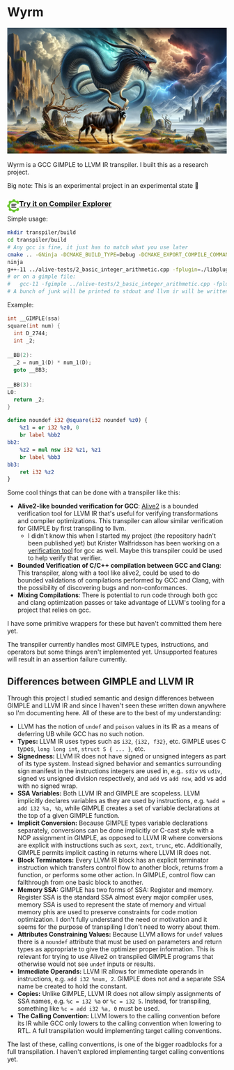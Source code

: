 # Wyrm

![](./res/wyrm.png)

Wyrm is a GCC GIMPLE to LLVM IR transpiler. I built this as a research project.

Big note: This is an experimental project in an experimental state 🙂

### <img align="left" src="https://github.com/jeremy-rifkin/wyrm/raw/main/res/ce.svg" height="30" /> [Try it on Compiler Explorer](https://godbolt.org/z/sxboYrjcE)

Simple usage:
```bash
mkdir transpiler/build
cd transpiler/build
# Any gcc is fine, it just has to match what you use later
cmake .. -GNinja -DCMAKE_BUILD_TYPE=Debug -DCMAKE_EXPORT_COMPILE_COMMANDS=On -DCMAKE_C_COMPILER=gcc-11 -DCMAKE_CXX_COMPILER=g++-11
ninja
g++-11 ../alive-tests/2_basic_integer_arithmetic.cpp -fplugin=./libplugin.so
# or on a gimple file:
#   gcc-11 -fgimple ../alive-tests/2_basic_integer_arithmetic.cpp -fplugin=./libplugin.so
# A bunch of junk will be printed to stdout and llvm ir will be written to x.ll
```

Example:
```c
int __GIMPLE(ssa)
square(int num) {
  int D_2744;
  int _2;

__BB(2):
  _2 = num_1(D) * num_1(D);
  goto __BB3;

__BB(3):
L0:
  return _2;
}
```
```llvm
define noundef i32 @square(i32 noundef %z0) {
    %z1 = or i32 %z0, 0
    br label %bb2
bb2:
    %z2 = mul nsw i32 %z1, %z1
    br label %bb3
bb3:
    ret i32 %z2
}
```

Some cool things that can be done with a transpiler like this:

- **Alive2-like bounded verification for GCC**: [Alive2][alive] is a bounded verification tool for LLVM IR that's useful
  for verifying transformations and compiler optimizations. This transpiler can allow similar verification for GIMPLE by
  first transpiling to llvm.
  - I didn't know this when I started my project (the repository hadn't been published yet) but Krister Walfridsson has
    been working on a [verification tool][smtgcc] for gcc as well. Maybe this transpiler could be used to help verify
    that verifier.
- **Bounded Verification of C/C++ compilation between GCC and Clang**: This transpiler, along with a tool like alive2,
  could be used to do bounded validations of compilations performed by GCC and Clang, with the possibility of
  discovering bugs and non-conformances.
- **Mixing Compilations**: There is potential to run code through both gcc and clang optimization passes or take
  advantage of LLVM's tooling for a project that relies on gcc.

I have some primitive wrappers for these but haven't committed them here yet.

The transpiler currently handles most GIMPLE types, instructions, and operators but some things aren't implemented yet.
Unsupported features will result in an assertion failure currently.

## Differences between GIMPLE and LLVM IR

Through this project I studied semantic and design differences between GIMPLE and LLVM IR and since I haven't seen these
written down anywhere so I'm documenting here. All of these are to the best of my understanding:

- LLVM has the notion of `undef` and `poison` values in its IR as a means of deferring UB while GCC has no such notion.
- **Types:** LLVM IR uses types such as `i32`, `{i32, f32}`, etc. GIMPLE uses C types, `long long int`,
  `struct S { ... }`, etc.
- **Signedness:** LLVM IR does not have signed or unsigned integers as part of its type system. Instead signed behavior
  and semantics surrounding sign manifest in the instructions integers are used in, e.g.. `sdiv` vs `udiv`, signed vs
  unsigned division respectively, and `add` vs `add nsw`, add vs add with no signed wrap.
- **SSA Variables:** Both LLVM IR and GIMPLE are scopeless. LLVM implicitly declares variables as they are used by
  instructions, e.g. `%add = add i32 %a, %b`, while GIMPLE creates a set of variable declarations at the top of a given
  GIMPLE function.
- **Implicit Conversion:** Because GIMPLE types variable declarations separately, conversions can be done implicitly or
  C-cast style with a NOP assignment in GIMPLE, as opposed to LLVM IR where conversions are explicit with instructions
  such as `sext`, `zext`, `trunc`, etc. Additionally, GIMPLE permits implicit casting in returns where LLVM IR does not.
- **Block Terminators:** Every LLVM IR block has an explicit terminator instruction which transfers control flow to
  another block, returns from a function, or performs some other action. In GIMPLE, control flow can fallthrough from
  one basic block to another.
- **Memory SSA:** GIMPLE has two forms of SSA: Register and memory. Register SSA is the standard SSA almost every major
  compiler uses, memory SSA is used to represent the state of memory and virtual memory phis are used to preserve
  constraints for code motion optimization. I don't fully understand the need or motivation and it seems for the purpose
  of transpiling I don't need to worry about them.
- **Attributes Constraining Values:** Because LLVM allows for `undef` values there is a `noundef` attribute that must be
  used on parameters and return types as appropriate to give the optimizer proper information. This is relevant for
  trying to use Alive2 on transpiled GIMPLE programs that otherwise would not see `undef` inputs or results.
- **Immediate Operands:** LLVM IR allows for immediate operands in instructions, e.g. `add i32 %num, 2`. GIMPLE does not
  and a separate SSA name be created to hold the constant.
- **Copies:** Unlike GIMPLE, LLVM IR does not allow simply assignments of SSA names, e.g. `%c = i32 %a` or `%c = i32 5`.
  Instead, for transpiling, something like `%c = add i32 %a, 0` must be used.
- **The Calling Convention:** LLVM lowers to the calling convention before its IR while GCC only lowers to the calling
  convention when lowering to RTL. A full transpilation would implementing target calling conventions.

The last of these, calling conventions, is one of the bigger roadblocks for a full transpilation. I haven't explored
implementing target calling conventions yet.


[alive]: https://alive2.llvm.org/ce/
[smtgcc]: https://github.com/kristerw/smtgcc
